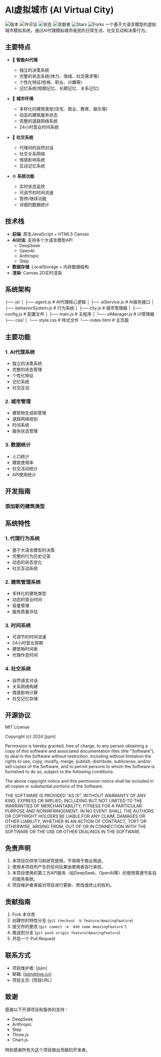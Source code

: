 # AI虚拟城市 (AI Virtual City)
![版本](https://img.shields.io/badge/版本-1.0.0_Beta-blue)
![许可证](https://img.shields.io/badge/许可证-MIT-green)
![状态](https://img.shields.io/badge/状态-开发中-orange)
![贡献者](https://img.shields.io/github/contributors/jsjm1986/aiai)
![Stars](https://img.shields.io/github/stars/jsjm1986/aiai)
![Forks](https://img.shields.io/github/forks/jsjm1986/aiai)
一个基于大语言模型的虚拟城市模拟系统，通过AI代理模拟城市居民的日常生活、社交互动和决策行为。

## 主要特点

- 🤖 **智能AI代理**
  - 独立的决策系统
  - 完整的状态系统(体力、情绪、社交需求等)
  - 个性化特征(性格、职业、兴趣等)
  - 记忆系统(短期记忆、长期记忆、关系记忆)

- 🌆 **城市环境**
  - 多样化的建筑类型(住宅、商业、教育、娱乐等)
  - 动态的建筑服务状态
  - 完整的道路网络系统
  - 24小时营业时间系统

- 🤝 **社交系统**
  - 代理间的自然对话
  - 社交关系网络
  - 情感影响系统
  - 互动记忆系统

- ⚙️ **系统功能**
  - 实时状态监控
  - 可调节的时间流速
  - 暂停/继续功能
  - 详细的数据统计

## 技术栈

- **前端**: 原生JavaScript + HTML5 Canvas
- **AI对话**: 支持多个大语言模型API
  - DeepSeek
  - OpenAI
  - Anthropic
  - Step
- **数据存储**: LocalStorage + 内存数据结构
- **渲染**: Canvas 2D实时渲染

## 系统架构

├── js/
│ ├── agent.js # AI代理核心逻辑
│ ├── aiService.js # AI服务接口
│ ├── behaviorSystem.js # 行为系统
│ ├── city.js # 城市管理器
│ ├── config.js # 配置文件
│ ├── main.js # 主程序
│ └── uiManager.js # UI管理器
├── css/
│ └── style.css # 样式文件
└── index.html # 主页面


## 主要功能

### 1. AI代理系统
- 独立的决策系统
- 完整的状态管理
- 个性化特征
- 记忆系统
- 社交互动

### 2. 城市管理
- 建筑物生成和管理
- 道路网络规划
- 时间系统
- 服务状态管理

### 3. 数据统计
- 人口统计
- 建筑使用率
- 社交活动统计
- API使用统计

## 开发指南

### 添加新的建筑类型

## 系统特性

### 1. 代理行为系统
- 基于大语言模型的决策
- 完整的行为历史记录
- 动态的状态变化
- 社交互动系统

### 2. 建筑管理系统
- 多样化的建筑类型
- 动态的营业时间
- 容量管理
- 服务质量评估

### 3. 时间系统
- 可调节的时间流速
- 24小时营业周期
- 建筑物时间表
- 代理作息时间

### 4. 社交系统
- 自然语言对话
- 关系网络构建
- 情感影响计算
- 社交记忆存储

## 开源协议

MIT License

Copyright (c) 2024 [jsjm]

Permission is hereby granted, free of charge, to any person obtaining a copy
of this software and associated documentation files (the "Software"), to deal
in the Software without restriction, including without limitation the rights
to use, copy, modify, merge, publish, distribute, sublicense, and/or sell
copies of the Software, and to permit persons to whom the Software is
furnished to do so, subject to the following conditions:

The above copyright notice and this permission notice shall be included in all
copies or substantial portions of the Software.

THE SOFTWARE IS PROVIDED "AS IS", WITHOUT WARRANTY OF ANY KIND, EXPRESS OR
IMPLIED, INCLUDING BUT NOT LIMITED TO THE WARRANTIES OF MERCHANTABILITY,
FITNESS FOR A PARTICULAR PURPOSE AND NONINFRINGEMENT. IN NO EVENT SHALL THE
AUTHORS OR COPYRIGHT HOLDERS BE LIABLE FOR ANY CLAIM, DAMAGES OR OTHER
LIABILITY, WHETHER IN AN ACTION OF CONTRACT, TORT OR OTHERWISE, ARISING FROM,
OUT OF OR IN CONNECTION WITH THE SOFTWARE OR THE USE OR OTHER DEALINGS IN THE
SOFTWARE.

## 免责声明

1. 本项目仅供学习和研究使用，不得用于商业用途。
2. 使用本项目所产生的任何后果由使用者自行承担。
3. 本项目使用的第三方API服务（如DeepSeek、OpenAI等）的使用需遵守各自的服务条款。
4. 项目维护者保留对项目进行更新、修改或终止的权利。

## 贡献指南

1. Fork 本仓库
2. 创建你的特性分支 (`git checkout -b feature/AmazingFeature`)
3. 提交你的更改 (`git commit -m 'Add some AmazingFeature'`)
4. 推送到分支 (`git push origin feature/AmazingFeature`)
5. 开启一个 Pull Request

## 联系方式

- 项目维护者: [jsjm]
- 邮箱: [jsjm@live.cn]
- 项目主页: [项目URL]

## 致谢

感谢以下开源项目和服务的支持：

- DeepSeek
- Anthropic
- Step
- Three.js
- Chart.js

特别感谢所有为这个项目做出贡献的开发者。
